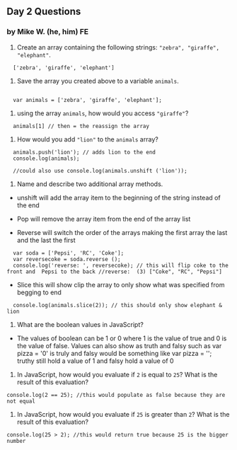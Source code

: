 ## Day 2 Questions
### by Mike W. (he, him) FE

1. Create an array containing the following strings: `"zebra", "giraffe", "elephant"`.
```
  ['zebra', 'giraffe', 'elephant']

```

1. Save the array you created above to a variable `animals`.

```

  var animals = ['zebra', 'giraffe', 'elephant'];

```

1. using the array `animals`, how would you access `"giraffe"`?

```
  animals[1] // then = the reassign the array

```

1. How would you add `"lion"` to the `animals` array?
```
  animals.push('lion'); // adds lion to the end
  console.log(animals);

  //could also use console.log(animals.unshift ('lion'));

```
1. Name and describe two additional array methods.

 * unshift will add the array item to the beginning of the string instead of   the end

 * Pop will remove the array item from the end of the array list   

 * Reverse will switch the order of the arrays making the first array the last and the last the first

```
  var soda = ['Pepsi', 'RC', 'Coke'];
  var reversecoke = soda.reverse ();
  console.log('reverse: ', reversecoke); // this will flip coke to the front and  Pepsi to the back //reverse:  (3) ["Coke", "RC", "Pepsi"]
```
  * Slice this will show clip the array to only show what was specified from begging to end  
```
  console.log(animals.slice(2)); // this should only show elephant & lion
```

1. What are the boolean values in JavaScript?

  * The values of boolean can be 1 or 0 where 1 is the value of true and 0 is the value of false. Values can also show as truth and falsy such as var pizza = '0' is truly and falsy would be something like var pizza = ''; truthy still hold a value of 1 and falsy hold a value of 0


1. In JavaScript, how would you evaluate if `2` is equal to `25`? What is the result of this evaluation?
```
console.log(2 == 25); //this would populate as false because they are not equal

```
1. In JavaScript, how would you evaluate if `25` is greater than `2`? What is the result of this evaluation?
```
console.log(25 > 2); //this would return true because 25 is the bigger number
```

